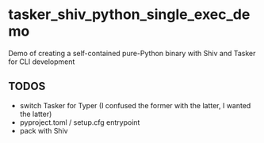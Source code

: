 # tasker_shiv_python_single_exec_demo
Demo of creating a self-contained pure-Python binary with Shiv and Tasker for CLI development

TODOS
-----

* switch Tasker for Typer (I confused the former with the latter, I wanted the latter)
* pyproject.toml / setup.cfg entrypoint
* pack with Shiv

